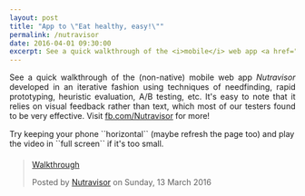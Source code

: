 ```yaml
---
layout: post
title: "App to \"Eat healthy, easy!\""
permalink: /nutravisor
date: 2016-04-01 09:30:00
excerpt: See a quick walkthrough of the <i>mobile</i> web app <a href="http://nutravisor.kandarp.xyz/?username=test&hash=5baa61e4c9b93f3f0682250b6cf8331b7ee68fd8">Nutravisor</a> (alternative link&#58; <a href="https://nutravisor.herokuapp.com/?username=test&hash=5baa61e4c9b93f3f0682250b6cf8331b7ee68fd8">nutravisor.herokuapp.com</a>) developed in an iterative fashion using techniques of needfinding, rapid prototyping, heuristic evaluation, A/B testing, etc. <br/> <br/> <iframe src="https://www.facebook.com/plugins/post.php?href=https%3A%2F%2Fwww.facebook.com%2FNutravisor%2Fphotos%2Fa.526512350864725.1073741830.526122350903725%2F526512037531423%2F%3Ftype%3D3&width=300" width="300" height="606" style="border:none; overflow:hidden; display:block; margin-bottom:-40px;" scrolling="no" frameborder="0" allowTransparency="true"></iframe>
---
```


<div align="justify" style="margin-bottom:15px;">See a quick walkthrough of the (non-native) mobile web app <i>Nutravisor</i> developed in an iterative fashion using techniques of needfinding, rapid prototyping, heuristic evaluation, A/B testing, etc. It's easy to note that it relies on visual feedback rather than text, which most of our testers found to be very effective. Visit <a href="http://fb.com/Nutravisor">fb.com/Nutravisor</a> for more!</div>
Try keeping your phone ``horizontal`` (maybe refresh the page too) and play the video in ``full screen`` if it's too small.
<div id="fb-root" style="margin-top:20px;"></div>
<script>
	(function(d, s, id) {
		var js, fjs = d.getElementsByTagName(s)[0];
		if (d.getElementById(id)) return;
		js = d.createElement(s); js.id = id;
		js.src = "//connect.facebook.net/en_GB/sdk.js#xfbml=1&version=v2.5&appId=1001781666544993";
		fjs.parentNode.insertBefore(js, fjs);
	}(document, 'script', 'facebook-jssdk'));
</script>
<div class="fb-video" data-href="https://www.facebook.com/Nutravisor/videos/526430807539546/" data-width="475" style="display:block">
	<div class="fb-xfbml-parse-ignore">
		<blockquote cite="https://www.facebook.com/Nutravisor/videos/526430807539546/">
			<a href="https://www.facebook.com/Nutravisor/videos/526430807539546/">Walkthrough</a>
			<p></p>Posted by <a href="https://www.facebook.com/Nutravisor/">Nutravisor</a> on Sunday, 13 March 2016
		</blockquote>
	</div>
</div>